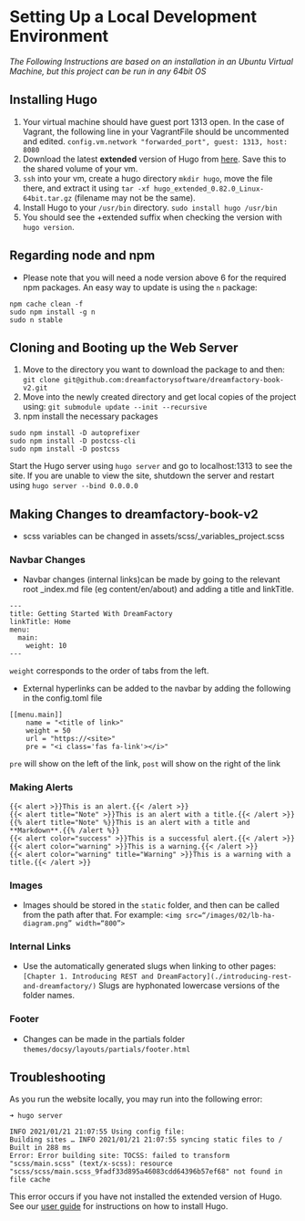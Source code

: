 # Setting Up a Local Development Environment

_The Following Instructions are based on an installation in an Ubuntu Virtual Machine, but this project can be run in any 64bit OS_

## Installing Hugo

1. Your virtual machine should have guest port 1313 open. In the case of Vagrant, the following line in your VagrantFile should be uncommented and edited.
`config.vm.network "forwarded_port", guest: 1313, host: 8080`
2. Download the latest **extended** version of Hugo from [here](https://github.com/gohugoio/hugo/releases). Save this to the shared volume of your vm.
3. `ssh` into your vm, create a hugo directory `mkdir hugo`, move the file there, and extract it using `tar -xf hugo_extended_0.82.0_Linux-64bit.tar.gz` (filename may not be the same).
4. Install Hugo to your `/usr/bin` directory. `sudo install hugo /usr/bin`
5. You should see the +extended suffix when checking the version with `hugo version`.

## Regarding node and npm

* Please note that you will need a node version above 6 for the required npm packages. An easy way to update is using the `n` package:
```
npm cache clean -f
sudo npm install -g n
sudo n stable
```

## Cloning and Booting up the Web Server

1. Move to the directory you want to download the package to and then:
`git clone git@github.com:dreamfactorysoftware/dreamfactory-book-v2.git`
2. Move into the newly created directory and get local copies of the project using:
`git submodule update --init --recursive`
3. npm install the necessary packages
```
sudo npm install -D autoprefixer
sudo npm install -D postcss-cli
sudo npm install -D postcss
```

Start the Hugo server using `hugo server` and go to localhost:1313 to see the site. If you are unable to view the site, shutdown the server and restart using `hugo server --bind 0.0.0.0`

## Making Changes to dreamfactory-book-v2

* scss variables can be changed in assets/scss/_variables_project.scss

### Navbar Changes

* Navbar changes (internal links)can be made by going to the relevant root _index.md file (eg content/en/about) and adding a title and linkTitle.
```
---
title: Getting Started With DreamFactory
linkTitle: Home
menu:
  main:
    weight: 10
---
```
`weight` corresponds to the order of tabs from the left.
* External hyperlinks can be added to the navbar by adding the following in the config.toml file
```
[[menu.main]]
    name = "<title of link>"
    weight = 50 
    url = "https://<site>"
    pre = "<i class='fas fa-link'></i>"
```
`pre` will show on the left of the link, `post` will show on the right of the link

### Making Alerts
```
{{< alert >}}This is an alert.{{< /alert >}}
{{< alert title="Note" >}}This is an alert with a title.{{< /alert >}}
{{% alert title="Note" %}}This is an alert with a title and **Markdown**.{{% /alert %}}
{{< alert color="success" >}}This is a successful alert.{{< /alert >}}
{{< alert color="warning" >}}This is a warning.{{< /alert >}}
{{< alert color="warning" title="Warning" >}}This is a warning with a title.{{< /alert >}}
```

### Images

* Images should be stored in the `static` folder, and then can be called from the path after that. For example: `<img src=“/images/02/lb-ha-diagram.png” width=“800”>`

### Internal Links

* Use the automatically generated slugs when linking to other pages:
`[Chapter 1. Introducing REST and DreamFactory](./introducing-rest-and-dreamfactory/)`
Slugs are hyphonated lowercase versions of the folder names.

### Footer

* Changes can be made in the partials folder `themes/docsy/layouts/partials/footer.html`

## Troubleshooting

As you run the website locally, you may run into the following error:

```
➜ hugo server

INFO 2021/01/21 21:07:55 Using config file: 
Building sites … INFO 2021/01/21 21:07:55 syncing static files to /
Built in 288 ms
Error: Error building site: TOCSS: failed to transform "scss/main.scss" (text/x-scss): resource "scss/scss/main.scss_9fadf33d895a46083cdd64396b57ef68" not found in file cache
```

This error occurs if you have not installed the extended version of Hugo.
See our [user guide](https://www.docsy.dev/docs/getting-started/) for instructions on how to install Hugo.

